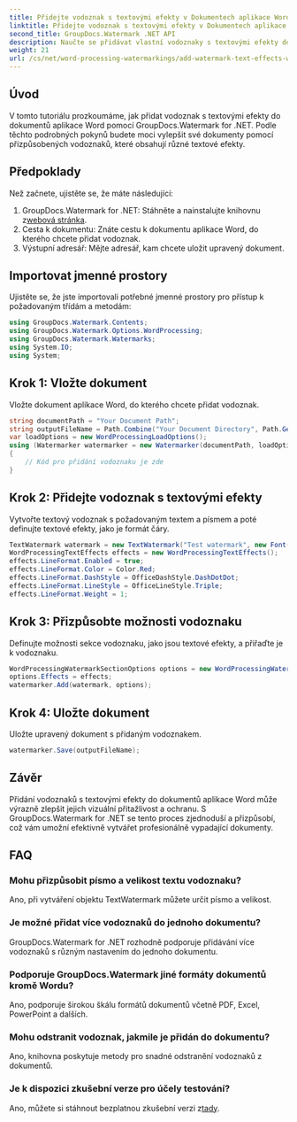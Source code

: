 ```yaml
---
title: Přidejte vodoznak s textovými efekty v Dokumentech aplikace Word
linktitle: Přidejte vodoznak s textovými efekty v Dokumentech aplikace Word
second_title: GroupDocs.Watermark .NET API
description: Naučte se přidávat vlastní vodoznaky s textovými efekty do dokumentů aplikace Word pomocí GroupDocs.Watermark for .NET. Zabezpečení dokumentů a vizuální přitažlivost bez námahy.
weight: 21
url: /cs/net/word-processing-watermarkings/add-watermark-text-effects-word-docs/
---
```

## Úvod
V tomto tutoriálu prozkoumáme, jak přidat vodoznak s textovými efekty do dokumentů aplikace Word pomocí GroupDocs.Watermark for .NET. Podle těchto podrobných pokynů budete moci vylepšit své dokumenty pomocí přizpůsobených vodoznaků, které obsahují různé textové efekty.
## Předpoklady
Než začnete, ujistěte se, že máte následující:
1.  GroupDocs.Watermark for .NET: Stáhněte a nainstalujte knihovnu z[webová stránka](https://releases.groupdocs.com/Watermark/net/).
2. Cesta k dokumentu: Znáte cestu k dokumentu aplikace Word, do kterého chcete přidat vodoznak.
3. Výstupní adresář: Mějte adresář, kam chcete uložit upravený dokument.

## Importovat jmenné prostory
Ujistěte se, že jste importovali potřebné jmenné prostory pro přístup k požadovaným třídám a metodám:
```csharp
using GroupDocs.Watermark.Contents;
using GroupDocs.Watermark.Options.WordProcessing;
using GroupDocs.Watermark.Watermarks;
using System.IO;
using System;
```
## Krok 1: Vložte dokument
Vložte dokument aplikace Word, do kterého chcete přidat vodoznak.
```csharp
string documentPath = "Your Document Path";
string outputFileName = Path.Combine("Your Document Directory", Path.GetFileName(documentPath));
var loadOptions = new WordProcessingLoadOptions();
using (Watermarker watermarker = new Watermarker(documentPath, loadOptions))
{
    // Kód pro přidání vodoznaku je zde
}
```
## Krok 2: Přidejte vodoznak s textovými efekty
Vytvořte textový vodoznak s požadovaným textem a písmem a poté definujte textové efekty, jako je formát čáry.
```csharp
TextWatermark watermark = new TextWatermark("Test watermark", new Font("Arial", 19));
WordProcessingTextEffects effects = new WordProcessingTextEffects();
effects.LineFormat.Enabled = true;
effects.LineFormat.Color = Color.Red;
effects.LineFormat.DashStyle = OfficeDashStyle.DashDotDot;
effects.LineFormat.LineStyle = OfficeLineStyle.Triple;
effects.LineFormat.Weight = 1;
```
## Krok 3: Přizpůsobte možnosti vodoznaku
Definujte možnosti sekce vodoznaku, jako jsou textové efekty, a přiřaďte je k vodoznaku.
```csharp
WordProcessingWatermarkSectionOptions options = new WordProcessingWatermarkSectionOptions();
options.Effects = effects;
watermarker.Add(watermark, options);
```
## Krok 4: Uložte dokument
Uložte upravený dokument s přidaným vodoznakem.
```csharp
watermarker.Save(outputFileName);
```

## Závěr
Přidání vodoznaků s textovými efekty do dokumentů aplikace Word může výrazně zlepšit jejich vizuální přitažlivost a ochranu. S GroupDocs.Watermark for .NET se tento proces zjednoduší a přizpůsobí, což vám umožní efektivně vytvářet profesionálně vypadající dokumenty.
## FAQ
### Mohu přizpůsobit písmo a velikost textu vodoznaku?
Ano, při vytváření objektu TextWatermark můžete určit písmo a velikost.
### Je možné přidat více vodoznaků do jednoho dokumentu?
GroupDocs.Watermark for .NET rozhodně podporuje přidávání více vodoznaků s různým nastavením do jednoho dokumentu.
### Podporuje GroupDocs.Watermark jiné formáty dokumentů kromě Wordu?
Ano, podporuje širokou škálu formátů dokumentů včetně PDF, Excel, PowerPoint a dalších.
### Mohu odstranit vodoznak, jakmile je přidán do dokumentu?
Ano, knihovna poskytuje metody pro snadné odstranění vodoznaků z dokumentů.
### Je k dispozici zkušební verze pro účely testování?
 Ano, můžete si stáhnout bezplatnou zkušební verzi z[tady](https://releases.groupdocs.com/).